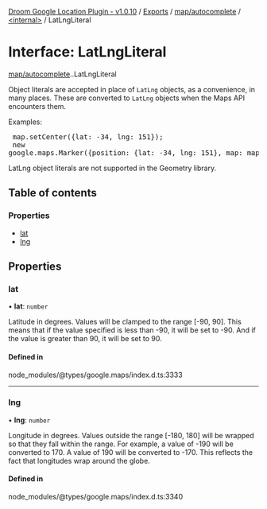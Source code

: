 [Droom Google Location Plugin - v1.0.10](../README.md) / [Exports](../modules.md) / [map/autocomplete](../modules/map_autocomplete.md) / [<internal\>](../modules/map_autocomplete._internal_.md) / LatLngLiteral

# Interface: LatLngLiteral

[map/autocomplete](../modules/map_autocomplete.md).[<internal>](../modules/map_autocomplete._internal_.md).LatLngLiteral

Object literals are accepted in place of <code>LatLng</code> objects, as a
convenience, in many places. These are converted to <code>LatLng</code>
objects when the Maps API encounters them. <p> Examples: <pre>
map.setCenter({lat: -34, lng: 151});<br> new
google.maps.Marker({position: {lat: -34, lng: 151}, map: map}); </pre> <p
class="note">LatLng object literals are not supported in the Geometry
library.</p>

## Table of contents

### Properties

- [lat](map_autocomplete._internal_.LatLngLiteral.md#lat)
- [lng](map_autocomplete._internal_.LatLngLiteral.md#lng)

## Properties

### lat

• **lat**: `number`

Latitude in degrees. Values will be clamped to the range [-90, 90]. This
means that if the value specified is less than -90, it will be set to
-90. And if the value is greater than 90, it will be set to 90.

#### Defined in

node_modules/@types/google.maps/index.d.ts:3333

___

### lng

• **lng**: `number`

Longitude in degrees. Values outside the range [-180, 180] will be
wrapped so that they fall within the range. For example, a value of -190
will be converted to 170. A value of 190 will be converted to -170. This
reflects the fact that longitudes wrap around the globe.

#### Defined in

node_modules/@types/google.maps/index.d.ts:3340
